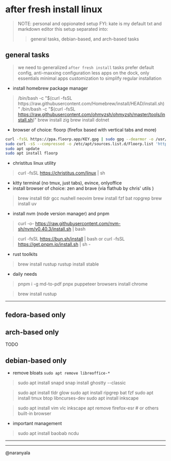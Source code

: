 
# after fresh install linux

> NOTE: personal and oppionated setup
> FYI: kate is my default txt and markdown editor
> this setup separated into: 
> > general tasks, debian-based, and arch-based tasks

## general tasks

> we need to generalized `after fresh install` tasks
> prefer default config, anti-maxxing configuration
> less apps on the dock, only essentials
> minimal apps customization to simplify regular installation

- install homebrew package manager

> /bin/bash -c "$(curl -fsSL https://raw.githubusercontent.com/Homebrew/install/HEAD/install.sh)"
> /bin/bash -c "$(curl -fsSL https://raw.githubusercontent.com/ohmyzsh/ohmyzsh/master/tools/install.sh)"
> brew install zig
> brew install dotnet

- browser of choice: floorp (firefox based with vertical tabs and more)

```bash
curl -fsSL https://ppa.floorp.app/KEY.gpg | sudo gpg --dearmor -o /usr/share/keyrings/Floorp.gpg
sudo curl -sS --compressed -o /etc/apt/sources.list.d/Floorp.list 'https://ppa.floorp.app/Floorp.list'
sudo apt update
sudo apt install floorp
```

- christitus linux utility 

> curl -fsSL https://christitus.com/linux | sh

- kitty terminal (no tmux, just tabs), evince, onlyoffice
- install browser of choice: zen and brave (via flathub by chris' utils )

> brew install tldr gcc nushell neovim
> brew install fzf bat ropgrep
> brew install uv

- install nvm (node version manager) and pnpm 

> curl -o- https://raw.githubusercontent.com/nvm-sh/nvm/v0.40.3/install.sh | bash

> curl -fsSL https://bun.sh/install | bash
or
> curl -fsSL https://get.pnpm.io/install.sh | sh -


- rust toolkits

> brew install rustup
> rustup install stable

- daily needs 

> pnpm i -g md-to-pdf
> pnpx puppeteer browsers install chrome


> brew install rustup 

---

## fedora-based only 


## arch-based only 

TODO


## debian-based only

- remove bloats `sudo apt remove libreoffice-*`

> sudo apt install snapd 
> snap install ghostty --classic

> sudo apt install tldr glow
> sudo apt install ripgrep bat fzf
> sudo apt install tmux btop libncurses-dev
> sudo apt install inkscape

> sudo apt install vim vlc inkscape
> apt remove firefox-esr # or others built-in browser

- important management 

> sudo apt install baobab ncdu 

---

---

@naranyala






